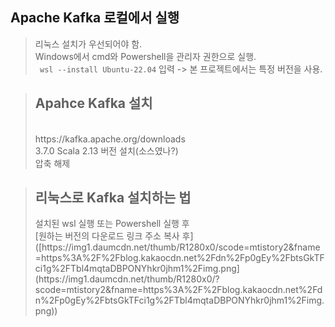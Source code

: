 Apache Kafka 로컬에서 실행
---------------------------------------------------
> 리눅스 설치가 우선되어야 함.</br>
> Windows에서 cmd와 Powershell을 관리자 권한으로 실행.</br>
>` wsl --install Ubuntu-22.04` 입력 -> 본 프로젝트에서는 특정 버전을 사용.</br>


><h2>Apahce Kafka 설치</h2></br>
>https://kafka.apache.org/downloads</br>
>3.7.0 Scala 2.13 버전 설치(소스였나?)</br>
>압축 해제</br>

><h2>리눅스로 Kafka 설치하는 법</h2>
>설치된 wsl 실행 또는 Powershell 실행 후</br>
>[원하는 버전의 다운로드 링크 주소 복사 후]([https://img1.daumcdn.net/thumb/R1280x0/scode=mtistory2&fname=https%3A%2F%2Fblog.kakaocdn.net%2Fdn%2Fp0gEy%2FbtsGkTFci1g%2FTbl4mqtaDBPONYhkr0jhm1%2Fimg.png](https://img1.daumcdn.net/thumb/R1280x0/?scode=mtistory2&fname=https%3A%2F%2Fblog.kakaocdn.net%2Fdn%2Fp0gEy%2FbtsGkTFci1g%2FTbl4mqtaDBPONYhkr0jhm1%2Fimg.png))</br>
